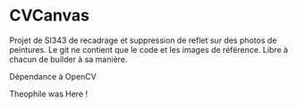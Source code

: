 ﻿CVCanvas
========

Projet de SI343 de recadrage et suppression de reflet sur des photos de peintures. Le git ne contient que le code et les images de référence. Libre à chacun de builder à sa manière.

Dépendance à OpenCV

Theophile was Here !